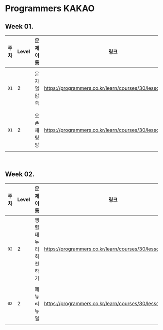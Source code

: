 # Programmers KAKAO 

## Week 01.
|주차|Level|문제 이름|링크|디렉토리|
|---|---|---|---|---|
|`01`|2|문자열 압축|https://programmers.co.kr/learn/courses/30/lessons/60057|`LV2 / 문자열압축`|
|`01`|2|오픈채팅방|https://programmers.co.kr/learn/courses/30/lessons/42888|`LV2 / 오픈채팅방`|

<br>

## Week 02.
|주차|Level|문제 이름|링크|디렉토리|
|---|---|---|---|---|
|`02`|2|행렬 테두리 회전하기|https://programmers.co.kr/learn/courses/30/lessons/77485|`LV2 / 행렬테두리회전하기`|
|`02`|2|메뉴 리뉴얼|https://programmers.co.kr/learn/courses/30/lessons/72411|`LV2 / 메뉴리뉴얼`|

<br>
